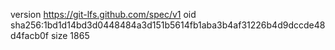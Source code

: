version https://git-lfs.github.com/spec/v1
oid sha256:1bd1d14bd3d0448484a3d151b5614fb1aba3b4af31226b4d9dccde48d4facb0f
size 1865
